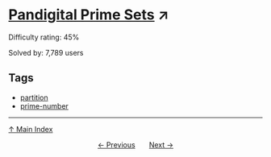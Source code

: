 # [Pandigital Prime Sets](https://projecteuler.net/problem=118) ↗️

Difficulty rating: 45%

Solved by: 7,789 users
## Tags

- [partition](../tags/partition.md)
- [prime-number](../tags/prime-number.md)



---

[↑ Main Index](../README.md)


<div align=center><a href='117.md'>← Previous</a> &nbsp;&nbsp; &nbsp;&nbsp;  <a href='119.md'>Next →</a></div>

